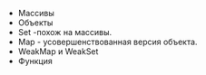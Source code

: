 - Массивы
- Объекты
- Set -похож на массивы.
- Map - усовершенствованная версия объекта.
- WeakMap и WeakSet 
- Функция